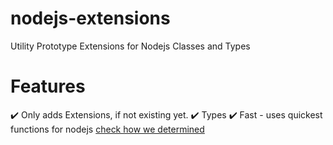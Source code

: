 # nodejs-extensions
Utility Prototype Extensions for Nodejs Classes and Types

# Features
✔️ Only adds Extensions, if not existing yet.
✔️ Types
✔️ Fast - uses quickest functions for nodejs [check how we determined](https://github.com/Tomato6966/nodejs-extensions/blob/main/doc/fastestLoop.md)